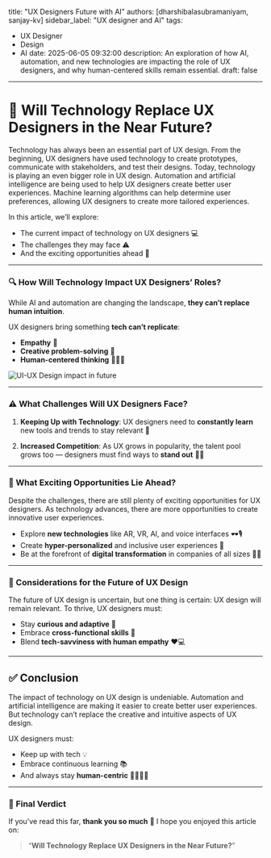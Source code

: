 title: "UX Designers Future with AI"
authors: [dharshibalasubramaniyam, sanjay-kv]
sidebar_label: "UX designer and AI"
tags:
  - UX Designer
  - Design
  - AI
date: 2025-06-05 09:32:00
description: An exploration of how AI, automation, and new technologies are impacting the role of UX designers, and why human-centered skills remain essential.
draft: false
---
# 🤖 Will Technology Replace UX Designers in the Near Future?

Technology has always been an essential part of UX design. From the beginning, UX designers have used technology to create prototypes, communicate with stakeholders, and test their designs. Today, technology is playing an even bigger role in UX design. Automation and artificial intelligence are being used to help UX designers create better user experiences. Machine learning algorithms can help determine user preferences, allowing UX designers to create more tailored experiences.

In this article, we’ll explore:

- The current impact of technology on UX designers 💻
- The challenges they may face ⚠️
- And the exciting opportunities ahead 🚀

---

### 🔍 How Will Technology Impact UX Designers’ Roles?

While AI and automation are changing the landscape, **they can’t replace human intuition**.

UX designers bring something **tech can’t replicate**:

- **Empathy** 🫶
- **Creative problem-solving** 🎨
- **Human-centered thinking** 🧑‍🤝‍🧑

![UI-UX Design impact in future](/img/blogs/03-ui-ux.png)

---

### ⚠️ What Challenges Will UX Designers Face?

1.  **Keeping Up with Technology**:
    UX designers need to **constantly learn** new tools and trends to stay relevant 🔄

2.  **Increased Competition**:
    As UX grows in popularity, the talent pool grows too — designers must find ways to **stand out** 🧑‍💻

---

### 🌟 What Exciting Opportunities Lie Ahead?

Despite the challenges, there are still plenty of exciting opportunities for UX designers. As technology advances, there are more opportunities to create innovative user experiences.

- Explore **new technologies** like AR, VR, AI, and voice interfaces 🕶️🎙️
- Create **hyper-personalized** and inclusive user experiences 🙌
- Be at the forefront of **digital transformation** in companies of all sizes 🏢🌐

---

### 🧭 Considerations for the Future of UX Design

The future of UX design is uncertain, but one thing is certain: UX design will remain relevant. To thrive, UX designers must:

- Stay **curious and adaptive** 🔄
- Embrace **cross-functional skills** 🤹
- Blend **tech-savviness with human empathy** ❤️💻

---

## ✅ Conclusion

The impact of technology on UX design is undeniable. Automation and artificial intelligence are making it easier to create better user experiences. But technology can’t replace the creative and intuitive aspects of UX design.

UX designers must:

- Keep up with tech 💡
- Embrace continuous learning 📚
- And always stay **human-centric** 🧍‍♀️🧍‍♂️

---

### 🏁 Final Verdict

If you’ve read this far, **thank you so much** 🙏
I hope you enjoyed this article on:

> “**Will Technology Replace UX Designers in the Near Future?**”

<GiscusComments/>
